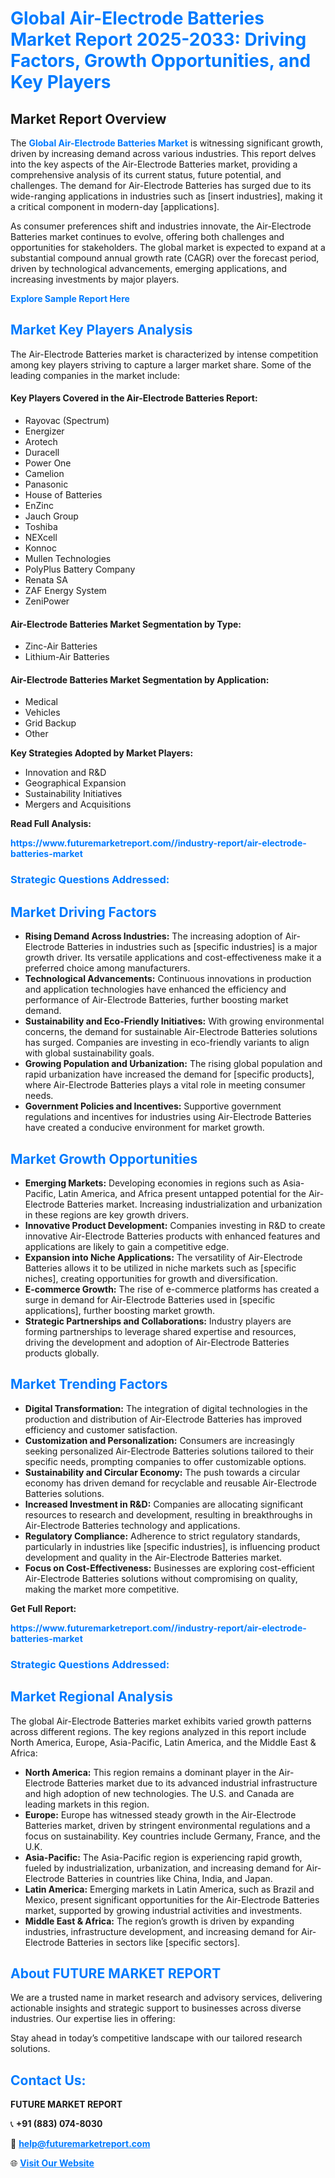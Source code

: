 <h1 style="color: #007BFF;">Global Air-Electrode Batteries Market Report 2025-2033: Driving Factors, Growth Opportunities, and Key Players</h1>

<section id="overview">
<h2>Market Report Overview</h2>
<p>The <a href="https://www.futuremarketreport.com//industry-report/air-electrode-batteries-market" style="color: #007BFF; text-decoration: none;"><strong>Global Air-Electrode Batteries Market</strong></a> is witnessing significant growth, driven by increasing demand across various industries. This report delves into the key aspects of the Air-Electrode Batteries market, providing a comprehensive analysis of its current status, future potential, and challenges. The demand for Air-Electrode Batteries has surged due to its wide-ranging applications in industries such as [insert industries], making it a critical component in modern-day [applications].</p>
<p>As consumer preferences shift and industries innovate, the Air-Electrode Batteries market continues to evolve, offering both challenges and opportunities for stakeholders. The global market is expected to expand at a substantial compound annual growth rate (CAGR) over the forecast period, driven by technological advancements, emerging applications, and increasing investments by major players.</p>
</section>

<section id="overview">
<p><a href="https://www.futuremarketreport.com//request-sample/reportId=91026" style="color: #007BFF; text-decoration: none;"><strong>Explore Sample Report Here</strong></a></p>
</section>

<section id="key-players">
<h2 style="color: #007BFF;">Market Key Players Analysis</h2>
<p>The Air-Electrode Batteries market is characterized by intense competition among key players striving to capture a larger market share. Some of the leading companies in the market include:</p>
<h4>Key Players Covered in the Air-Electrode Batteries Report:</h4>
<ul><li>Rayovac (Spectrum)</li><li>Energizer</li><li>Arotech</li><li>Duracell</li><li>Power One</li><li>Camelion</li><li>Panasonic</li><li>House of Batteries</li><li>EnZinc</li><li>Jauch Group</li><li>Toshiba</li><li>NEXcell</li><li>Konnoc</li><li>Mullen Technologies</li><li>PolyPlus Battery Company</li><li>Renata SA</li><li>ZAF Energy System</li><li>ZeniPower</li></ul>
<h4>Air-Electrode Batteries Market Segmentation by Type:</h4>
<ul><li>Zinc-Air Batteries</li><li>Lithium-Air Batteries</li></ul>

<h4>Air-Electrode Batteries Market Segmentation by Application:</h4>
<ul><li>Medical</li><li>Vehicles</li><li>Grid Backup</li><li>Other</li></ul>
<p><strong>Key Strategies Adopted by Market Players:</strong></p>
<ul>
<li>Innovation and R&D</li>
<li>Geographical Expansion</li>
<li>Sustainability Initiatives</li>
<li>Mergers and Acquisitions</li>
</ul>
</section>

<section>
<p><strong>Read Full Analysis: </strong></p><a href="https://www.futuremarketreport.com//industry-report/air-electrode-batteries-market" style="color: #007BFF; text-decoration: none;"><strong>https://www.futuremarketreport.com//industry-report/air-electrode-batteries-market</strong></a>
<h3 style="color: #007BFF;">Strategic Questions Addressed:</h3>
</section>

<section id="driving-factors">
<h2 style="color: #007BFF;">Market Driving Factors</h2>
<ul>
<li><strong>Rising Demand Across Industries:</strong> The increasing adoption of Air-Electrode Batteries in industries such as [specific industries] is a major growth driver. Its versatile applications and cost-effectiveness make it a preferred choice among manufacturers.</li>
<li><strong>Technological Advancements:</strong> Continuous innovations in production and application technologies have enhanced the efficiency and performance of Air-Electrode Batteries, further boosting market demand.</li>
<li><strong>Sustainability and Eco-Friendly Initiatives:</strong> With growing environmental concerns, the demand for sustainable Air-Electrode Batteries solutions has surged. Companies are investing in eco-friendly variants to align with global sustainability goals.</li>
<li><strong>Growing Population and Urbanization:</strong> The rising global population and rapid urbanization have increased the demand for [specific products], where Air-Electrode Batteries plays a vital role in meeting consumer needs.</li>
<li><strong>Government Policies and Incentives:</strong> Supportive government regulations and incentives for industries using Air-Electrode Batteries have created a conducive environment for market growth.</li>
</ul>
</section>

<section id="growth-opportunities">
<h2 style="color: #007BFF;">Market Growth Opportunities</h2>
<ul>
<li><strong>Emerging Markets:</strong> Developing economies in regions such as Asia-Pacific, Latin America, and Africa present untapped potential for the Air-Electrode Batteries market. Increasing industrialization and urbanization in these regions are key growth drivers.</li>
<li><strong>Innovative Product Development:</strong> Companies investing in R&D to create innovative Air-Electrode Batteries products with enhanced features and applications are likely to gain a competitive edge.</li>
<li><strong>Expansion into Niche Applications:</strong> The versatility of Air-Electrode Batteries allows it to be utilized in niche markets such as [specific niches], creating opportunities for growth and diversification.</li>
<li><strong>E-commerce Growth:</strong> The rise of e-commerce platforms has created a surge in demand for Air-Electrode Batteries used in [specific applications], further boosting market growth.</li>
<li><strong>Strategic Partnerships and Collaborations:</strong> Industry players are forming partnerships to leverage shared expertise and resources, driving the development and adoption of Air-Electrode Batteries products globally.</li>
</ul>
</section>

<section id="trending-factors">
<h2 style="color: #007BFF;">Market Trending Factors</h2>
<ul>
<li><strong>Digital Transformation:</strong> The integration of digital technologies in the production and distribution of Air-Electrode Batteries has improved efficiency and customer satisfaction.</li>
<li><strong>Customization and Personalization:</strong> Consumers are increasingly seeking personalized Air-Electrode Batteries solutions tailored to their specific needs, prompting companies to offer customizable options.</li>
<li><strong>Sustainability and Circular Economy:</strong> The push towards a circular economy has driven demand for recyclable and reusable Air-Electrode Batteries solutions.</li>
<li><strong>Increased Investment in R&D:</strong> Companies are allocating significant resources to research and development, resulting in breakthroughs in Air-Electrode Batteries technology and applications.</li>
<li><strong>Regulatory Compliance:</strong> Adherence to strict regulatory standards, particularly in industries like [specific industries], is influencing product development and quality in the Air-Electrode Batteries market.</li>
<li><strong>Focus on Cost-Effectiveness:</strong> Businesses are exploring cost-efficient Air-Electrode Batteries solutions without compromising on quality, making the market more competitive.</li>
</ul>
</section>

<section>
<p><strong>Get Full Report: </strong></p><a href="https://www.futuremarketreport.com//industry-report/air-electrode-batteries-market" style="color: #007BFF; text-decoration: none;"><strong>https://www.futuremarketreport.com//industry-report/air-electrode-batteries-market</strong></a>
<h3 style="color: #007BFF;">Strategic Questions Addressed:</h3>
</section>


<section id="regional-analysis">
<h2 style="color: #007BFF;">Market Regional Analysis</h2>
<p>The global Air-Electrode Batteries market exhibits varied growth patterns across different regions. The key regions analyzed in this report include North America, Europe, Asia-Pacific, Latin America, and the Middle East & Africa:</p>
<ul>
<li><strong>North America:</strong> This region remains a dominant player in the Air-Electrode Batteries market due to its advanced industrial infrastructure and high adoption of new technologies. The U.S. and Canada are leading markets in this region.</li>
<li><strong>Europe:</strong> Europe has witnessed steady growth in the Air-Electrode Batteries market, driven by stringent environmental regulations and a focus on sustainability. Key countries include Germany, France, and the U.K.</li>
<li><strong>Asia-Pacific:</strong> The Asia-Pacific region is experiencing rapid growth, fueled by industrialization, urbanization, and increasing demand for Air-Electrode Batteries in countries like China, India, and Japan.</li>
<li><strong>Latin America:</strong> Emerging markets in Latin America, such as Brazil and Mexico, present significant opportunities for the Air-Electrode Batteries market, supported by growing industrial activities and investments.</li>
<li><strong>Middle East & Africa:</strong> The region’s growth is driven by expanding industries, infrastructure development, and increasing demand for Air-Electrode Batteries in sectors like [specific sectors].</li>
</ul>
</section>

<footer>
<h2 style="color: #007BFF;">About FUTURE MARKET REPORT</h2>
<p>We are a trusted name in market research and advisory services, delivering actionable insights and strategic support to businesses across diverse industries. Our expertise lies in offering:</p>

<p>Stay ahead in today’s competitive landscape with our tailored research solutions.</p>

<h2 style="color: #007BFF;">Contact Us:</h2>
<p><strong>FUTURE MARKET REPORT</strong></p>
<p>📞 <strong>+91 (883) 074-8030</strong></p>
<p>📧 <strong><a href="mailto:help@futuremarketreport.com" style="color: #007BFF;">help@futuremarketreport.com</a></strong></p>
<p>🌐 <strong><a href="https://www.futuremarketreport.com/" style="color: #007BFF;">Visit Our Website</a></strong></p>
</footer>